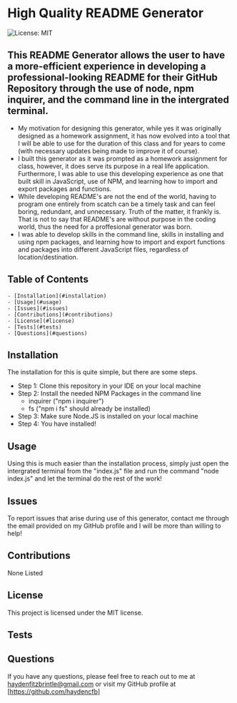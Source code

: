   # High Quality README Generator
  ![License: MIT](https://img.shields.io/badge/License-MIT-yellow.svg)
  
  ## This README Generator allows the user to have a more-efficient experience in developing a professional-looking README for their GitHub Repository through the use of node, npm inquirer, and the command line in the intergrated terminal. 

  - My motivation for designing this generator, while yes it was originally designed as a homework assignment, it has now evolved into a tool that I will be able to use for the duration of this class and for years to come (with necessary updates being made to improve it of course). 
  - I built this generator as it was prompted as a homework assignment for class, however, it does serve its purpose in a real life application. Furthermore, I was able to use this developing experience as one that built skill in JavaScript, use of NPM, and learning how to import and export packages and functions. 
  - While developing README's are not the end of the world, having to program one entirely from scatch can be a timely task and can feel boring, redundant, and unnecessary. Truth of the matter, it frankly is. That is not to say that README's are without purpose in the coding world, thus the need for a proffesional generator was born. 
  - I was able to develop skills in the command line, skills in installing and using npm packages, and learning how to import and export functions and packages into different JavaScript files, regardless of location/destination. 

  ## Table of Contents
    - [Installation](#installation)
    - [Usage](#usage)
    - [Issues](#issues)
    - [Contributions](#contributions)   
    - [License](#license)
    - [Tests](#tests)
    - [Questions](#questions)
  
  ## Installation
  The installation for this is quite simple, but there are some steps.
  - Step 1: Clone this repository in your IDE on your local machine
  - Step 2: Install the needed NPM Packages in the command line
    - inquirer ("npm i inquirer")
    - fs ("npm i fs" should already be installed)
  - Step 3: Make sure Node.JS is installed on your local machine
  - Step 4: You have installed!

  ## Usage
  Using this is much easier than the installation process, simply just open the intergrated terminal from the "index.js" file and run the command "node index.js" and let the terminal do the rest of the work!

  ## Issues
  To report issues that arise during use of this generator, contact me through the email provided on my GitHub profile and I will be more than willing to help!

  ## Contributions
  None Listed

  ## License

  This project is licensed under the MIT license.

  ## Tests

  ## Questions

  If you have any questions, please feel free to reach out to me at haydenfitzbrintle@gmail.com or visit my GitHub profile at [https://github.com/haydencfb]